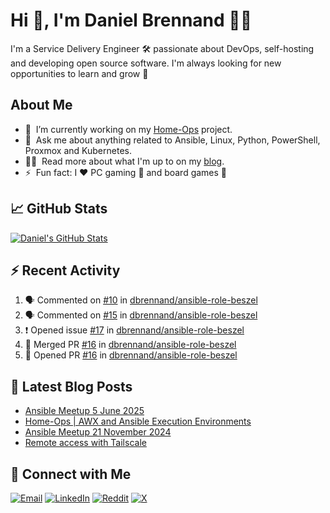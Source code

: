 # Hi 👋, I'm Daniel Brennand 👨‍💻

I'm a Service Delivery Engineer 🛠 passionate about DevOps, self-hosting and developing open source software. I'm always looking for new opportunities to learn and grow 🌱

## About Me

- 🔭 &nbsp;I’m currently working on my [Home-Ops](https://github.com/dbrennand/home-ops) project.
- 💬 &nbsp;Ask me about anything related to Ansible, Linux, Python, PowerShell, Proxmox and Kubernetes.
- 👨‍💻 &nbsp;Read more about what I'm up to on my [blog](https://dbren.uk).
- ⚡ &nbsp;Fun fact: I ❤️ PC gaming 👾 and board games 🎲

## 📈 GitHub Stats

[![Daniel's GitHub Stats](https://github-readme-stats.vercel.app/api?username=dbrennand&show_icons=true&count_private=true&hide_border=true&theme=dark)](https://github.com/anuraghazra/github-readme-stats)

## ⚡ Recent Activity

<!--START_SECTION:activity-->
1. 🗣 Commented on [#10](https://github.com/dbrennand/ansible-role-beszel/pull/10#issuecomment-3224602130) in [dbrennand/ansible-role-beszel](https://github.com/dbrennand/ansible-role-beszel)
2. 🗣 Commented on [#15](https://github.com/dbrennand/ansible-role-beszel/pull/15#issuecomment-3224599435) in [dbrennand/ansible-role-beszel](https://github.com/dbrennand/ansible-role-beszel)
3. ❗ Opened issue [#17](https://github.com/dbrennand/ansible-role-beszel/issues/17) in [dbrennand/ansible-role-beszel](https://github.com/dbrennand/ansible-role-beszel)
4. 🎉 Merged PR [#16](https://github.com/dbrennand/ansible-role-beszel/pull/16) in [dbrennand/ansible-role-beszel](https://github.com/dbrennand/ansible-role-beszel)
5. 💪 Opened PR [#16](https://github.com/dbrennand/ansible-role-beszel/pull/16) in [dbrennand/ansible-role-beszel](https://github.com/dbrennand/ansible-role-beszel)
<!--END_SECTION:activity-->

## 📝 Latest Blog Posts

<!-- BLOG-POST-LIST:START -->
- [Ansible Meetup 5 June 2025](https://dbren.uk/blog/ansible-meetup-5-june/)
- [Home-Ops | AWX and Ansible Execution Environments](https://dbren.uk/blog/homeops-ansible-ee/)
- [Ansible Meetup 21 November 2024](https://dbren.uk/blog/ansible-meetup-21-november/)
- [Remote access with Tailscale](https://dbren.uk/blog/tailscale/)
<!-- BLOG-POST-LIST:END -->

## 💬 Connect with Me

[![Email](https://img.shields.io/badge/Email-D14836?style=flat&logo=gmail&logoColor=white)](mailto:contact@danielbrennand.com) [![LinkedIn](https://img.shields.io/badge/Linkedin-%230077B5.svg?style=flat&logo=linkedin&logoColor=white)](https://www.linkedin.com/in/dbrenuk) [![Reddit](https://img.shields.io/badge/Reddit-FF4500?style=flat&logo=reddit&logoColor=white)](https://www.reddit.com/user/dbrenuk) [![X](https://img.shields.io/badge/X-%23000000.svg?style=flat&logo=X&logoColor=white)](https://twitter.com/dbrenuk)
